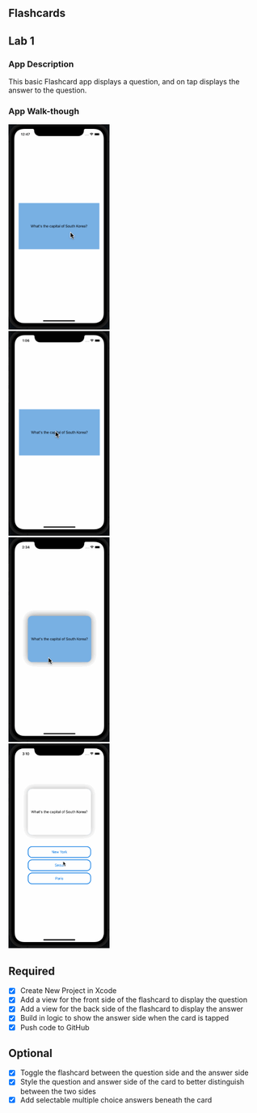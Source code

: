 ## Flashcards

## Lab 1

### App Description
This basic Flashcard app displays a question, and on tap displays the answer to the question.

### App Walk-though

<img src="https://github.com/h42codes/Flashcards/raw/main/lab1.gif" width=200><br>
<img src="https://github.com/h42codes/Flashcards/raw/main/lab1_optional1.gif" width=200><br>
<img src="https://github.com/h42codes/Flashcards/raw/main/lab1_optional2.gif" width=200><br>
<img src="https://github.com/h42codes/Flashcards/raw/main/lab1_optional3.gif" width=200><br>

## Required
- [x] Create New Project in Xcode
- [x] Add a view for the front side of the flashcard to display the question
- [x] Add a view for the back side of the flashcard to display the answer
- [x] Build in logic to show the answer side when the card is tapped
- [x] Push code to GitHub
## Optional
- [x] Toggle the flashcard between the question side and the answer side
- [x] Style the question and answer side of the card to better distinguish between the two sides
- [x] Add selectable multiple choice answers beneath the card

